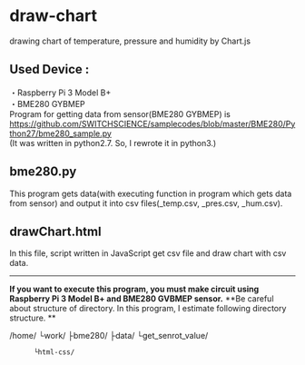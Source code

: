 # draw-chart
drawing chart of temperature, pressure and humidity by Chart.js

## Used Device :
・Raspberry Pi 3 Model B+  
・BME280 GYBMEP  
Program for getting data from sensor(BME280 GYBMEP) is <https://github.com/SWITCHSCIENCE/samplecodes/blob/master/BME280/Python27/bme280_sample.py>  
(It was written in python2.7. So, I rewrote it in python3.)

## bme280.py
This program gets data(with executing function in program which gets data from sensor) and output it into csv files(_temp.csv, _pres.csv, _hum.csv).

## drawChart.html
In this file, script written in JavaScript get csv file and draw chart with csv data.
***
**If you want to execute this program, you must make circuit using Raspberry Pi 3 Model B+ and BME280 GVBMEP sensor.**
**Be careful about structure of directory. In this program, I estimate following directory structure. **

  /home/
      └work/
          ├bme280/
              ├data/
              └get_senrot_value/
                  
          └html-css/
